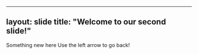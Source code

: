 ----
layout: slide
title: "Welcome to our second slide!"
---
Something new here
Use the left arrow to go back!
